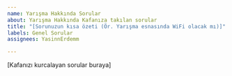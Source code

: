 ```yaml
---
name: Yarışma Hakkında Sorular
about: Yarışma Hakkında Kafanıza takılan sorular
title: "[Sorunuzun kısa özeti (Ör. Yarışma esnasında WiFi olacak mı)]"
labels: Genel Sorular
assignees: YasinnErdemm

---
```


[Kafanızı kurcalayan sorular buraya]
